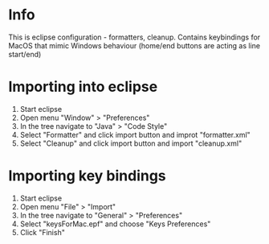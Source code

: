 Info
=================================================================================

This is eclipse configuration - formatters, cleanup.
Contains keybindings for MacOS that mimic Windows behaviour (home/end buttons are acting as line start/end)



Importing into eclipse
=================================================================================

1. Start eclipse
2. Open menu "Window" > "Preferences"
3. In the tree navigate to "Java" > "Code Style" 
4. Select "Formatter" and click import button and improt "formatter.xml"
4. Select "Cleanup" and click import button and import "cleanup.xml"


Importing key bindings
=================================================================================

1. Start eclipse
2. Open menu "File" > "Import"
3. In the tree navigate to "General" > "Preferences"
4. Select "keysForMac.epf" and choose "Keys Preferences"
5. Click "Finish"
